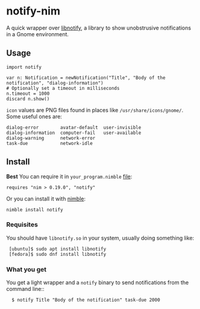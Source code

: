 # notify-nim

A quick wrapper over [libnotify](https://developer.gnome.org/libnotify/),
a library to show unobstrusive notifications in a Gnome environment.

## Usage


    import notify

    var n: Notification = newNotification("Title", "Body of the notification", "dialog-information")
    # Optionally set a timeout in milliseconds
    n.timeout = 1000
    discard n.show()

`icon` values are PNG files found in places like `/usr/share/icons/gnome/`.
Some useful ones are:

    dialog-error        avatar-default  user-invisible
    dialog-information  computer-fail   user-available
    dialog-warning      network-error
    task-due            network-idle
    
## Install

**Best** You can require it in `your_program.nimble` [file](https://github.com/nim-lang/nimble#depsdependencies):

    requires "nim > 0.19.0", "notify"
    
Or you can install it with [nimble](https://github.com/nim-lang/nimble#nimble-install):

    nimble install notify
    
 ### Requisites
 
 You should have `libnotify.so` in your system, usually doing something like:
 
     [ubuntu]$ sudo apt install libnotify
     [fedora]$ sudo dnf install libnotify

 ### What you get

 You get a light wrapper and a `notify` binary to send notifications from the
  command line::

      $ notify Title "Body of the notification" task-due 2000
